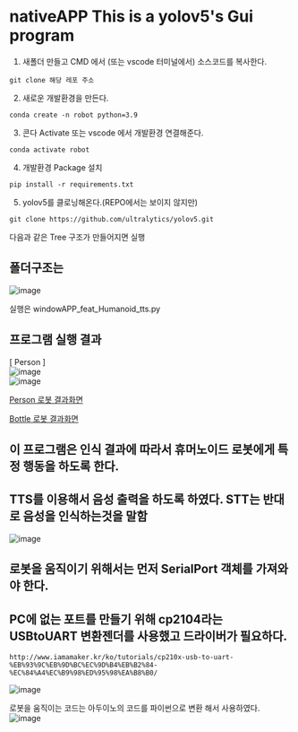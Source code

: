 # nativeAPP This is a yolov5's Gui program  
1. 새폴더 만들고 CMD 에서 (또는 vscode 터미널에서) 소스코드를 복사한다.
```
git clone 해당 레포 주소
```
2. 새로운 개발환경을 만든다.
```
conda create -n robot python=3.9
```  
3. 콘다 Activate 또는 vscode 에서 개발환경 연결해준다.
```
conda activate robot
```
4. 개발환경 Package 설치
```
pip install -r requirements.txt
```
5. yolov5를 클로닝해온다.(REPO에서는 보이지 않지만)
```
git clone https://github.com/ultralytics/yolov5.git
```

다음과 같은 Tree 구조가 만들어지면 실행
## 폴더구조는  
![image](https://github.com/jiwon0629/NativeAppYoloCustom_TTS/assets/149983498/4cf0882b-da39-4433-aa60-f670394588a8)


실행은 windowAPP_feat_Humanoid_tts.py  
## 프로그램 실행 결과  
[ Person ]  
![image](https://github.com/jiwon0629/NativeAppYoloCustom_TTS/assets/149983498/17545021-1352-47b0-b869-2cbfb0378f50)  
![image](https://github.com/jiwon0629/NativeAppYoloCustom_TTS/assets/149983498/ca639d35-598c-4f0f-b6af-fbcde57910d6)  


[Person 로봇 결과화면](https://github.com/jiwon0629/NativeAppYoloCustom_TTS/assets/149983498/130fc6c0-c83e-47c3-ad69-208233c556b3)  

[Bottle 로봇 결과화면](https://github.com/jiwon0629/NativeAppYoloCustom_TTS/assets/149983498/1c2c8245-16a9-4b64-9b96-72fdc2797d88)  



## 이 프로그램은 인식 결과에 따라서 휴머노이드 로봇에게 특정 행동을 하도록 한다.  
## TTS를 이용해서 음성 출력을 하도록 하였다. STT는 반대로 음성을 인식하는것을 말함  
![image](https://github.com/jiwon0629/NativeAppYoloCustom_TTS/assets/149983498/20f500d1-3dd5-466b-a021-a81e3248ee36)  

## 로봇을 움직이기 위해서는 먼저 SerialPort 객체를 가져와야 한다.  
## PC에 없는 포트를 만들기 위해 cp2104라는 USBtoUART 변환젠더를 사용했고 드라이버가 필요하다.  
```
http://www.iamamaker.kr/ko/tutorials/cp210x-usb-to-uart-%EB%93%9C%EB%9D%BC%EC%9D%B4%EB%B2%84-%EC%84%A4%EC%B9%98%ED%95%98%EA%B8%B0/  
```
![image](https://github.com/jiwon0629/NativeAppYoloCustom_TTS/assets/149983498/29b97184-7e4d-4330-9854-861f26e583b2)  

로봇을 움직이는 코드는 아두이노의 코드를 파이썬으로 변환 해서 사용하였다.  
![image](https://github.com/jiwon0629/NativeAppYoloCustom_TTS/assets/149983498/3bfcf80a-0418-4486-8ee0-3c48ba4a1b21)







